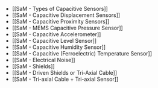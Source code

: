 - [[SaM - Types of Capacitive Sensors]]
- [[SaM - Capacitive Displacement Sensors]]
- [[SaM - Capacitive Proximity Sensors]]
- [[SaM - MEMS Capacitive Pressure Sensor]]
- [[SaM - Capacitive Accelerometer]]
- [[SaM - Capacitive Level Sensor]]
- [[SaM - Capacitive Humidity Sensor]]
- [[SaM - Capacitive (Ferroelectric) Temperature Sensor]]
- [[SaM - Electrical Noise]]
- [[SaM - Shields]]
- [[SaM - Driven Shields or Tri-Axial Cable]]
- [[SaM - Tri-axial Cable + Tri-axial Sensor]]
